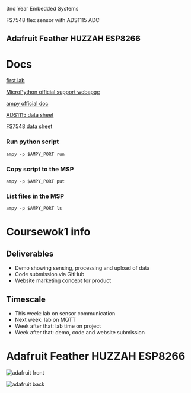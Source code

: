 3nd Year Embedded Systems

FS7548 flex sensor with ADS1115 ADC

Adafruit Feather HUZZAH ESP8266
-----
# Docs
[first lab](./docs/lab-instructions-i2c.pdf)

[MicroPython official support webapge](http://docs.micropython.org/en/v1.8.2/esp8266/esp8266/tutorial/index.html)

[ampy official doc](https://cdn-learn.adafruit.com/downloads/pdf/micropython-basics-load-files-and-run-code.pdf)

[ADS1115 data sheet](http://www.ti.com/lit/ds/symlink/ads1115.pdf)

[FS7548 data sheet](https://cdn.sparkfun.com/datasheets/Sensors/ForceFlex/FLEXSENSORREVA1.pdf)

### Run python script
`ampy -p $AMPY_PORT run`

### Copy script to the MSP
`ampy -p $AMPY_PORT put`

### List files in the MSP
`ampy -p $AMPY_PORT ls`

# Coursewok1 info
## Deliverables
* Demo showing sensing, processing and upload of data
* Code submission via GitHub
* Website marketing concept for product

## Timescale
* This week: lab on sensor communication
* Next week: lab on MQTT
* Week after that: lab time on project
* Week after that: demo, code and website submission

# Adafruit Feather HUZZAH ESP8266
![adafruit front](https://cdn-learn.adafruit.com/assets/assets/000/028/699/original/adafruit_products_2821_top_01_ORIG.jpg)

![adafruit back](https://cdn-learn.adafruit.com/assets/assets/000/028/700/original/adafruit_products_2821_back_ORIG.jpg)

